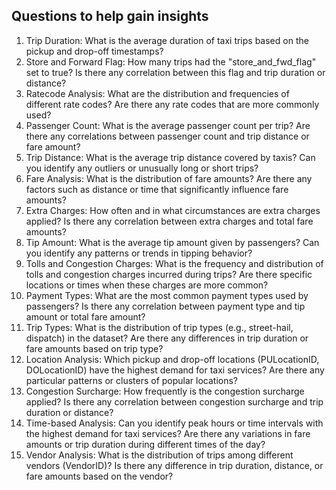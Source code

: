 ## Questions to help gain insights
1. Trip Duration: What is the average duration of taxi trips based on the pickup and drop-off timestamps?
2. Store and Forward Flag: How many trips had the "store_and_fwd_flag" set to true? Is there any correlation between this flag and trip duration or distance?
3. Ratecode Analysis: What are the distribution and frequencies of different rate codes? Are there any rate codes that are more commonly used?
4. Passenger Count: What is the average passenger count per trip? Are there any correlations between passenger count and trip distance or fare amount?
5. Trip Distance: What is the average trip distance covered by taxis? Can you identify any outliers or unusually long or short trips?
6. Fare Analysis: What is the distribution of fare amounts? Are there any factors such as distance or time that significantly influence fare amounts?
7. Extra Charges: How often and in what circumstances are extra charges applied? Is there any correlation between extra charges and total fare amounts?
8. Tip Amount: What is the average tip amount given by passengers? Can you identify any patterns or trends in tipping behavior?
9. Tolls and Congestion Charges: What is the frequency and distribution of tolls and congestion charges incurred during trips? Are there specific locations or times when these charges are more common?
10. Payment Types: What are the most common payment types used by passengers? Is there any correlation between payment type and tip amount or total fare amount?
11. Trip Types: What is the distribution of trip types (e.g., street-hail, dispatch) in the dataset? Are there any differences in trip duration or fare amounts based on trip type?
12. Location Analysis: Which pickup and drop-off locations (PULocationID, DOLocationID) have the highest demand for taxi services? Are there any particular patterns or clusters of popular locations?
13. Congestion Surcharge: How frequently is the congestion surcharge applied? Is there any correlation between congestion surcharge and trip duration or distance?
14. Time-based Analysis: Can you identify peak hours or time intervals with the highest demand for taxi services? Are there any variations in fare amounts or trip duration during different times of the day?
15. Vendor Analysis: What is the distribution of trips among different vendors (VendorID)? Is there any difference in trip duration, distance, or fare amounts based on the vendor?